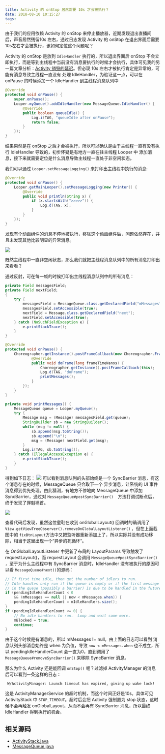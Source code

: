```yaml
---
title: Activity 的 onStop 居然需要 10s 才会被执行？
date: 2018-08-10 10:15:27
tags:
---
```


由于我们的应用依赖 Activity 的 onStop 来停止播放器，近期发现退出直播间后，声音居然残留10s 左右，通过日志发现 Activity 的 onStop 在退出界面后需要10s左右才会被执行，该如何定位这个问题呢？
<!--more-->
Activity 的 onStop 是放到 `IdleHandler` 执行的，所以退出界面后 onStop 不会立即执行，而是等到主线程中当前没有消息要执行的时候才会执行，具体可见我的另一篇文章分析：[Activity 销毁的延迟](https://linroid.com/2017/05/24/Pit-of-Activity-destory/)。但必现 10s 左右才被执行肯定是异常的，可能有消息导致主线程一直没有 处理 IdleHandler，为验证这一点，可以在 onPause 的时候添加一个 IdleHandler 到主线程消息队列中

```java
@Override
protected void onPause() {
    super.onPause();
    Looper.myQueue().addIdleHandler(new MessageQueue.IdleHandler() {
        @Override
        public boolean queueIdle() {
            Log.i(TAG, "queueIdle after onPause");
            return false;
        }
    });
}
```

结果果然是在 onStop 之后才会被执行，所以可以确认是由于主线程一直有没有执行 IdleHandler 导致的，初步怀疑是有地方一直在往主线程 Looper 中 添加消息，接下来就需要定位是什么消息导致主线程一直处于非空闲状态。

我们可以通过 `Looper.setMessageLogging()` 来打印出主线程中执行的消息:

```java
@Override
protected void onPause() {
    Looper.getMainLooper().setMessageLogging(new Printer() {
        @Override
        public void println(String x) {
            if (x.startsWith(">>>>>")) {
                Log.d(TAG, x);
            }
        }
    });
}
```

发现有个动画组件的消息不停地被执行，移除这个动画组件后，问题依然存在，并且未发现其他比较明显的异常消息。

![](https://cdn.linroid.com/WX20180723-105051@2x.png)

既然主线程中一直非空闲状态，那么我们就把主线程消息队列中的所有消息打印出来看看？

通过反射，可在每一帧的时候打印出主线程消息队列中的所有消息：

```java
private Field messagesField;
private Field nextField;
{
    try {
        messagesField = MessageQueue.class.getDeclaredField("mMessages");
        messagesField.setAccessible(true);
        nextField = Message.class.getDeclaredField("next");
        nextField.setAccessible(true);
    } catch (NoSuchFieldException e) {
        e.printStackTrace();
    }
}

@Override
protected void onPause() {        
	Choreographer.getInstance().postFrameCallback(new Choreographer.FrameCallback() {
            @Override
            public void doFrame(long frameTimeNanos) {
                Choreographer.getInstance().postFrameCallback(this);
                Log.d(TAG, "doFrame");
                printMessages();
            }
        });
    }
}

private void printMessages() {
    MessageQueue queue = Looper.myQueue();
    try {
        Message msg = (Message) messagesField.get(queue);
        StringBuilder sb = new StringBuilder();
        while (msg != null) {
            sb.append(msg.toString());
            sb.append("\n");
            msg = (Message) nextField.get(msg);
        }
        Log.i(TAG, sb.toString());
    } catch (IllegalAccessException e) {
        e.printStackTrace();
    }
}
```
得到如下日志：
![](https://cdn.linroid.com/blog/WX20180723-105818@2x.png)
可以看到消息队列的头部始终是一个 SyncBarrier 消息，有这个消息存在的时候，MessageQueue 只会取下一个 异步消息，让系统的 UI 事件消息得到优先处理。由此猜测，有地方不停地向 MessageQueue 中添加 SyncBarrier，通过对 `MessageQueue#postSyncBarrier()  `方法打调试断点后，终于发现了罪魁祸首。

![](https://cdn.linroid.com/blog/WX20180723-193912@2x.png)

查看代码后发现，虽然这位童鞋在收到 onGlobalLayout() 回调时的确调用了`View.getViewTreeObserver().removeOnGlobalLayoutListener()` ，但在上面截图中的 `fixBtnLayout`方法中又把监听器重新添加上了，所以实际并没有成功移除，相当于这里出现一个“异步的死循环“。

在 OnGlobalLayoutListener 中更新了布局的 LayoutParams 导致触发了 requestLayout()，而 requestLayout 会调用 `MessageQueue#postSyncBarrier() `，至于为什么主线程中有 SyncBarrier 消息时，IdleHandler 没有被执行的原因可以看 `MessageQueue#next()`的源码：

```java
// If first time idle, then get the number of idlers to run.
// Idle handles only run if the queue is empty or if the first message
// in the queue (possibly a barrier) is due to be handled in the future.
if (pendingIdleHandlerCount < 0
    && (mMessages == null || now < mMessages.when)) {
    pendingIdleHandlerCount = mIdleHandlers.size();
}
if (pendingIdleHandlerCount <= 0) {
    // No idle handlers to run.  Loop and wait some more.
    mBlocked = true;
    continue;
}
```

由于这个时候是有消息的，所以 mMessages != null，由上面的日志可以看到 消息队列头部消息始终是 when 为负值，导致 `now < mMessages.when` 也不成立，所以 pendingIdleHandlerCount 会一直为0，直到调用了 `MessageQueue#removeSyncBarrier()` 来移除 SyncBarrier 消息。

那么为什么 Activity 还是能回调 `onStop()` 呢？过滤掉 ActivityManager 的消息后可以看到一条这样的日志：

```
 W/ActivityManager: Launch timeout has expired, giving up wake lock!
```

这是 ActivityManagerService 的超时机制，而这个时间正好是10s，具体可见 ActivityStack 中 `STOP_TIMEOUT`。超时后会把 Activity 强制置为 stop 状态，这时候不会再触发 onGlobalLayout，从而不会再有 SyncBarrier 消息，所以最终 IdleHandler 得到执行的机会。



## 相关源码

- [ActivityStack.java](https://android.googlesource.com/platform/frameworks/base.git/+/master/services/core/java/com/android/server/am/ActivityStack.java)
- [MessageQueue.java](https://android.googlesource.com/platform/frameworks/base/+/master/core/java/android/os/MessageQueue.java)